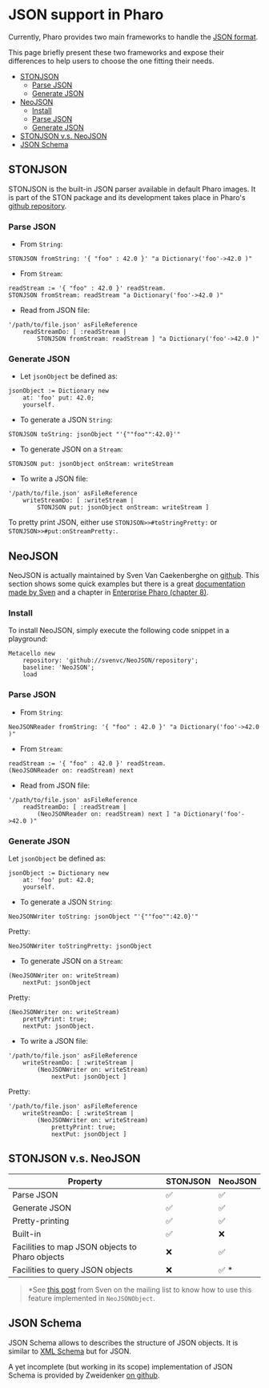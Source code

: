 # JSON support in Pharo
Currently, Pharo provides two main frameworks to handle the [JSON format](https://en.wikipedia.org/wiki/JSON).

This page briefly present these two frameworks and expose their differences to help users to choose the one fitting their needs.

- [STONJSON](#stonjson)
  * [Parse JSON](#parse-json)
  * [Generate JSON](#generate-json)
- [NeoJSON](#neojson)
  * [Install](#install)
  * [Parse JSON](#parse-json-1)
  * [Generate JSON](#generate-json-1)
- [STONJSON v.s. NeoJSON](#stonjson-vs-neojson)
- [JSON Schema](#json-schema)

## STONJSON
STONJSON is the built-in JSON parser available in default Pharo images. It is part of the STON package and its development takes place in Pharo's [github repository](https://github.com/pharo-project/pharo).

### Parse JSON
- From `String`:
```Smalltalk
STONJSON fromString: '{ "foo" : 42.0 }' "a Dictionary('foo'->42.0 )"
```

- From `Stream`:
```Smalltalk
readStream := '{ "foo" : 42.0 }' readStream.
STONJSON fromStream: readStream "a Dictionary('foo'->42.0 )"
```

- Read from JSON file:
```Smalltalk
'/path/to/file.json' asFileReference
	readStreamDo: [ :readStream |
		STONJSON fromStream: readStream ] "a Dictionary('foo'->42.0 )"
```

### Generate JSON
- Let `jsonObject` be defined as:
```Smalltalk
jsonObject := Dictionary new
	at: 'foo' put: 42.0;
	yourself.
```

- To generate a JSON `String`:
```Smalltalk
STONJSON toString: jsonObject "'{""foo"":42.0}'"
```

- To generate JSON on a `Stream`:
```Smalltalk
STONJSON put: jsonObject onStream: writeStream
```

- To write a JSON file:
```Smalltalk
'/path/to/file.json' asFileReference
	writeStreamDo: [ :writeStream |
		STONJSON put: jsonObject onStream: writeStream ]
```

To pretty print JSON, either use `STONJSON>>#toStringPretty:` or `STONJSON>>#put:onStreamPretty:`.

## NeoJSON
NeoJSON is actually maintained by Sven Van Caekenberghe on [github](https://github.com/svenvc/NeoJSON). 
This section shows some quick examples but there is a great [documentation made by Sven](https://github.com/svenvc/docs/blob/master/neo/neo-json-paper.md) and a chapter in [Enterprise Pharo (chapter 8)](http://books.pharo.org/enterprise-pharo/).

### Install
To install NeoJSON, simply execute the following code snippet in a playground:
```
Metacello new
	repository: 'github://svenvc/NeoJSON/repository';
	baseline: 'NeoJSON';
	load
```

### Parse JSON

- From `String`:
```Smalltalk
NeoJSONReader fromString: '{ "foo" : 42.0 }' "a Dictionary('foo'->42.0 )"
```

- From `Stream`:
```Smalltalk
readStream := '{ "foo" : 42.0 }' readStream.
(NeoJSONReader on: readStream) next
```

- Read from JSON file:
```Smalltalk
'/path/to/file.json' asFileReference
	readStreamDo: [ :readStream |
		(NeoJSONReader on: readStream) next ] "a Dictionary('foo'->42.0 )"
```

### Generate JSON
Let `jsonObject` be defined as:
```Smalltalk
jsonObject := Dictionary new
	at: 'foo' put: 42.0;
	yourself.
```

- To generate a JSON `String`:
```Smalltalk
NeoJSONWriter toString: jsonObject "'{""foo"":42.0}'"
```

Pretty:
```Smalltalk
NeoJSONWriter toStringPretty: jsonObject
```

- To generate JSON on a `Stream`:
```Smalltalk
(NeoJSONWriter on: writeStream)
	nextPut: jsonObject
```

Pretty:
```Smalltalk
(NeoJSONWriter on: writeStream)
	prettyPrint: true;
	nextPut: jsonObject.
```

- To write a JSON file:
```Smalltalk
'/path/to/file.json' asFileReference
	writeStreamDo: [ :writeStream |
		(NeoJSONWriter on: writeStream)
			nextPut: jsonObject ]
```

Pretty:
```Smalltalk
'/path/to/file.json' asFileReference
	writeStreamDo: [ :writeStream |
		(NeoJSONWriter on: writeStream)
			prettyPrint: true;
			nextPut: jsonObject ]
```

## STONJSON v.s. NeoJSON

|Property                                        |STONJSON            |NeoJSON               |
|------------------------------------------------|--------------------|----------------------|
|Parse JSON                                      | :white_check_mark: | :white_check_mark:   |
|Generate JSON                                   | :white_check_mark: | :white_check_mark:   |
|Pretty-printing                                 | :white_check_mark: | :white_check_mark:   |
|Built-in                                        | :white_check_mark: | :x:                  |
|Facilities to map JSON objects to Pharo objects | :x:                | :white_check_mark:   |
|Facilities to query JSON objects                | :x:                | :white_check_mark: * |

> *See [this post](http://forum.world.st/How-to-query-a-JSON-tp4948175p4948177.html) from Sven on the mailing list to know how to use this feature implemented in `NeoJSONObject`.

## JSON Schema
JSON Schema allows to describes the structure of JSON objects. It is similar to [XML Schema](https://en.wikipedia.org/wiki/XML_Schema_(W3C)) but for JSON.

A yet incomplete (but working in its scope) implementation of JSON Schema is provided by Zweidenker [on github](https://github.com/zweidenker/JSONSchema).
